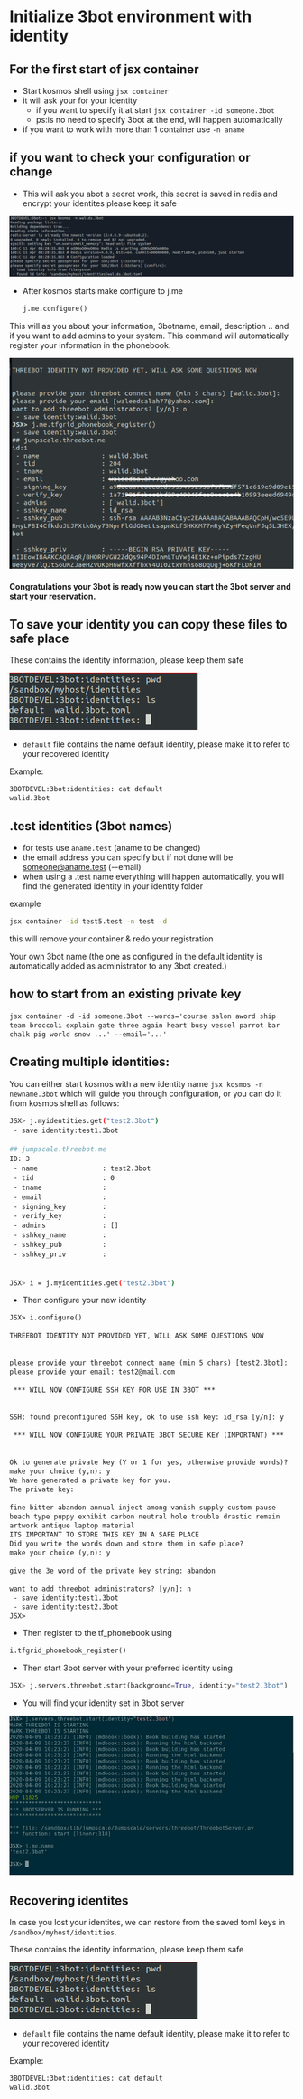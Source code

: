 # Initialize 3bot environment with identity

## For the first start of jsx container

- Start kosmos shell using ```jsx container```
- it will ask your for your identity
    - if you want to specify it at start ```jsx container -id someone.3bot```
    - ps:is no need to specify 3bot at the end, will happen automatically
- if you want to work with more than 1 container use ```-n aname```


## if you want to check your configuration or change

- This will ask you abot a secret work, this secret is saved in redis and encrypt your identites
please keep it safe

 ![Identity photo](./images/identity1.png)

- After kosmos starts make configure to j.me
    
    ```python
    j.me.configure()
    ```

This will as you about your information, 3botname, email, description .. and if you want to add admins to your system.
This command will automatically register your information in the phonebook.

 ![Identity photo](./images/identity.png)

#### Congratulations your 3bot is ready now you can start the 3bot server and start your reservation.

## To save your identity you can copy these files to safe place

These contains the identity information, please keep them safe

 ![recover photo](./images/identity2.png)

- `default` file contains the name default identity, please make it to refer to your recovered identity

Example:

```
3BOTDEVEL:3bot:identities: cat default
walid.3bot
```

## .test identities (3bot names)

- for tests use ```aname.test```  (aname to be changed)
- the email address you can specify but if not done will be someone@aname.test (--email)
- when using a .test name everything will happen automatically, you will find the generated identity in your identity folder

example

```bash
jsx container -id test5.test -n test -d
```

this will remove your container & redo your registration

Your own 3bot name (the one as configured in the default identity is automatically added as administrator to any 3bot created.)
 
## how to start from an existing private key

```
jsx container -d -id someone.3bot --words='course salon aword ship team broccoli explain gate three again heart busy vessel parrot bar chalk pig world snow ...' --email='...'
```

## Creating multiple identities:

You can either start kosmos with a new identity name ```jsx kosmos -n newname.3bot``` which will guide you through configuration, or you can do it from kosmos shell as follows:

```bash
JSX> j.myidentities.get("test2.3bot")
 - save identity:test1.3bot

## jumpscale.threebot.me
ID: 3
 - name                : test2.3bot
 - tid                 : 0
 - tname               :
 - email               :
 - signing_key         :
 - verify_key          :
 - admins              : []
 - sshkey_name         :
 - sshkey_pub          :
 - sshkey_priv         :


JSX> i = j.myidentities.get("test2.3bot")
```
- Then configure your new identity
```
JSX> i.configure()

THREEBOT IDENTITY NOT PROVIDED YET, WILL ASK SOME QUESTIONS NOW


please provide your threebot connect name (min 5 chars) [test2.3bot]:
please provide your email: test2@mail.com

 *** WILL NOW CONFIGURE SSH KEY FOR USE IN 3BOT ***


SSH: found preconfigured SSH key, ok to use ssh key: id_rsa [y/n]: y

 *** WILL NOW CONFIGURE YOUR PRIVATE 3BOT SECURE KEY (IMPORTANT) ***


Ok to generate private key (Y or 1 for yes, otherwise provide words)?
make your choice (y,n): y
We have generated a private key for you.
The private key:

fine bitter abandon annual inject among vanish supply custom pause beach type puppy exhibit carbon neutral hole trouble drastic remain artwork antique laptop material
ITS IMPORTANT TO STORE THIS KEY IN A SAFE PLACE
Did you write the words down and store them in safe place?
make your choice (y,n): y

give the 3e word of the private key string: abandon

want to add threebot administrators? [y/n]: n
 - save identity:test1.3bot
 - save identity:test2.3bot
JSX>
```
- Then register to the tf_phonebook using
```python
i.tfgrid_phonebook_register()
```

- Then start 3bot server with your preferred identity using
```python
JSX> j.servers.threebot.start(background=True, identity="test2.3bot")
```

- You will find your identity set in 3bot server

![multiple_identities](./images/identity4.jpg)


## Recovering identites

In case you lost your identites, we can restore from the saved toml keys in `/sandbox/myhost/identities`.

These contains the identity information, please keep them safe

 ![recover photo](./images/identity2.png)

- `default` file contains the name default identity, please make it to refer to your recovered identity

Example:

```
3BOTDEVEL:3bot:identities: cat default
walid.3bot
